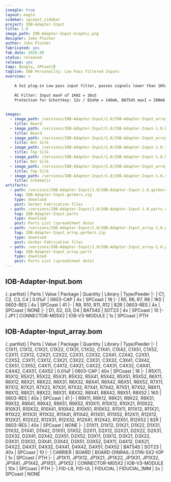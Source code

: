 ```yaml
---
iseagle: true
layout: eagle
sidebar: spcoast_sidebar
project: IOB-Adapter-Input
title: 1.0
image_path: IOB-Adapter-Input-Graphic.png
designer: John Plocher
author: John Plocher
fabricated: yes
fab_date: 2020.09
status: released
release: yes
tags: [eagle, SPCoast]
tagline: IOB Personality: Low Pass filtered Inputs
overview: >
    
    A 5x2 plug-in Low pass input filter, passes signals lower than 1Khz.
    
    RC Filter: Input maxF of 1KHZ = 10uS
    Protection for Schottkey: 12v / 82ohm = 146mA, BAT54S maxI = 200mA
    
    
images:
  - image_path: /versions/IOB-Adapter-Input/1.0/IOB-Adapter-Input_array-1.0.brd.png
    title: Board
  - image_path: /versions/IOB-Adapter-Input/1.0/IOB-Adapter-Input-1.0.brd.png
    title: Board
  - image_path: /versions/IOB-Adapter-Input/1.0/IOB-Adapter-Input_array-1.0.bot.brd.png
    title: Bot Silk
  - image_path: /versions/IOB-Adapter-Input/1.0/IOB-Adapter-Input-1.0.top.brd.png
    title: Top Silk
  - image_path: /versions/IOB-Adapter-Input/1.0/IOB-Adapter-Input-1.0.bot.brd.png
    title: Bot Silk
  - image_path: /versions/IOB-Adapter-Input/1.0/IOB-Adapter-Input_array-1.0.top.brd.png
    title: Top Silk
  - image_path: /versions/IOB-Adapter-Input/1.0/IOB-Adapter-Input-1.0.sch.png
    title: Schematic
artifacts:
  - path: /versions/IOB-Adapter-Input/1.0/IOB-Adapter-Input-1.0.gerbers.zip
    tag: IOB-Adapter-Input.gerbers.zip
    type: download
    post: Gerber Fabrication files
  - path: /versions/IOB-Adapter-Input/1.0/IOB-Adapter-Input-1.0.parts.csv
    tag: IOB-Adapter-Input.parts
    type: download
    post: Parts List (spreadsheet data)
  - path: /versions/IOB-Adapter-Input/1.0/IOB-Adapter-Input_array-1.0.gerbers.zip
    tag: IOB-Adapter-Input_array.gerbers.zip
    type: download
    post: Gerber Fabrication files
  - path: /versions/IOB-Adapter-Input/1.0/IOB-Adapter-Input_array-1.0.parts.csv
    tag: IOB-Adapter-Input_array.parts
    type: download
    post: Parts List (spreadsheet data)
---
```


## IOB-Adapter-Input.bom

{:.partlist}
| Parts | Value | Package | Quantity | Library | Type/Feeder
|-
| C1, C2, C3, C4 | 0.01uF | 0603-CAP | 4x | SPCoast | 18
|-
| R5, R6, R7, R8 | 1K0 | 0603-RES | 4x | SPCoast | 41
|-
| R9, R10, R11, R12 | 82R | 0603-RES | 4x | SPCoast | NONE
|-
| D1, D2, D3, D4 | BAT54S | SOT23 | 4x | SPCoast | 10
|-
| JP1 | CONNECTOR-M05X2 | IOB-V3-MODULE | 1x | SPCoast | PTH

## IOB-Adapter-Input_array.bom

{:.partlist}
| Parts | Value | Package | Quantity | Library | Type/Feeder
|-
| C1X11, C1X12, C1X21, C1X22, C1X31, C1X32, C1X41, C1X42, C1X51, C1X52, C2X11, C2X12, C2X21, C2X22, C2X31, C2X32, C2X41, C2X42, C2X51, C2X52, C3X11, C3X12, C3X21, C3X22, C3X31, C3X32, C3X41, C3X42, C3X51, C3X52, C4X11, C4X12, C4X21, C4X22, C4X31, C4X32, C4X41, C4X42, C4X51, C4X52 | 0.01uF | 0603-CAP | 40x | SPCoast | 18
|-
| R5X11, R5X12, R5X21, R5X22, R5X31, R5X32, R5X41, R5X42, R5X51, R5X52, R6X11, R6X12, R6X21, R6X22, R6X31, R6X32, R6X41, R6X42, R6X51, R6X52, R7X11, R7X12, R7X21, R7X22, R7X31, R7X32, R7X41, R7X42, R7X51, R7X52, R8X11, R8X12, R8X21, R8X22, R8X31, R8X32, R8X41, R8X42, R8X51, R8X52 | 1K0 | 0603-RES | 40x | SPCoast | 41
|-
| R9X11, R9X12, R9X21, R9X22, R9X31, R9X32, R9X41, R9X42, R9X51, R9X52, R10X11, R10X12, R10X21, R10X22, R10X31, R10X32, R10X41, R10X42, R10X51, R10X52, R11X11, R11X12, R11X21, R11X22, R11X31, R11X32, R11X41, R11X42, R11X51, R11X52, R12X11, R12X12, R12X21, R12X22, R12X31, R12X32, R12X41, R12X42, R12X51, R12X52 | 82R | 0603-RES | 40x | SPCoast | NONE
|-
| D1X11, D1X12, D1X21, D1X22, D1X31, D1X32, D1X41, D1X42, D1X51, D1X52, D2X11, D2X12, D2X21, D2X22, D2X31, D2X32, D2X41, D2X42, D2X51, D2X52, D3X11, D3X12, D3X21, D3X22, D3X31, D3X32, D3X41, D3X42, D3X51, D3X52, D4X11, D4X12, D4X21, D4X22, D4X31, D4X32, D4X41, D4X42, D4X51, D4X52 | BAT54S | SOT23 | 40x | SPCoast | 10
|-
| CARRIER | BOARD | BOARD-DINRAIL-3.17IN-5X2-IOP | 1x | SPCoast | PTH
|-
| JP1X11, JP1X12, JP1X21, JP1X22, JP1X31, JP1X32, JP1X41, JP1X42, JP1X51, JP1X52 | CONNECTOR-M05X2 | IOB-V3-MODULE | 10x | SPCoast | PTH
|-
| FID-LR, FID-UL | FIDUCIAL | FIDUCIAL_1MM | 2x | SPCoast | NONE
